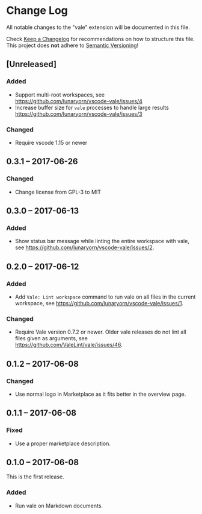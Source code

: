 # Change Log
All notable changes to the "vale" extension will be documented in this file.

Check [Keep a Changelog](http://keepachangelog.com/) for recommendations on how
to structure this file.  This project does **not** adhere to [Semantic
Versioning](http://semver.org/)!

## [Unreleased]
### Added
- Support multi-root workspaces, see
  <https://github.com/lunaryorn/vscode-vale/issues/4>
- Increase buffer size for `vale` processes to handle large results
  <https://github.com/lunaryorn/vscode-vale/issues/3>

### Changed
- Require vscode 1.15 or newer

## 0.3.1 – 2017-06-26
### Changed
- Change license from GPL-3 to MIT

## 0.3.0 – 2017-06-13
### Added
- Show status bar message while linting the entire workspace with vale, see
  <https://github.com/lunaryorn/vscode-vale/issues/2>.

## 0.2.0 – 2017-06-12
### Added
- Add `Vale: Lint workspace` command to run vale on all files in the current
  workspace, see <https://github.com/lunaryorn/vscode-vale/issues/1>.

### Changed
- Require Vale version 0.7.2 or newer.  Older vale releases do not lint all
  files given as arguments, see <https://github.com/ValeLint/vale/issues/46>.

## 0.1.2 – 2017-06-08
### Changed
- Use normal logo in Marketplace as it fits better in the overview page.

## 0.1.1 – 2017-06-08
### Fixed
- Use a proper marketplace description.

## 0.1.0 – 2017-06-08
This is the first release.

### Added
- Run vale on Markdown documents.
